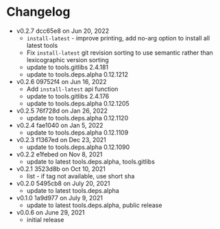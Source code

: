 Changelog
===========

* v0.2.7 dcc65e8 on Jun 20, 2022
  * `install-latest` - improve printing, add no-arg option to install all latest tools
  * Fix `install-latest` git revision sorting to use semantic rather than lexicographic version sorting
  * update to tools.gitlibs 2.4.181
  * update to tools.deps.alpha 0.12.1212
* v0.2.6 09752f4 on Jun 16, 2022
  * Add `install-latest` api function
  * update to tools.gitlibs 2.4.176
  * update to tools.deps.alpha 0.12.1205
* v0.2.5 76f728d on Jan 26, 2022
  * update to tools.deps.alpha 0.12.1120
* v0.2.4 fae1040 on Jan 5, 2022
  * update to tools.deps.alpha 0.12.1109
* v0.2.3 f1367ed on Dec 23, 2021
  * update to tools.deps.alpha 0.12.1090
* v0.2.2 e1febed on Nov 8, 2021
  * update to latest tools.deps.alpha, tools.gitlibs
* v0.2.1 3523d8b on Oct 10, 2021
  * list - if tag not available, use short sha
* v0.2.0 5495cb8 on July 20, 2021
  * update to latest tools.deps.alpha
* v0.1.0 1a9d977 on July 9, 2021
  * update to latest tools.deps.alpha, public release
* v0.0.6 on June 29, 2021
  * initial release
